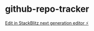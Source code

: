 # github-repo-tracker

[Edit in StackBlitz next generation editor ⚡️](https://stackblitz.com/~/github.com/budhihartati12-sketch/github-repo-tracker)